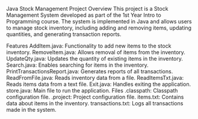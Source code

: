 Java Stock Management Project
Overview
This project is a Stock Management System developed as part of the 1st Year Intro to Programming course. The system is implemented in Java and allows users to manage stock inventory, including adding and removing items, updating quantities, and generating transaction reports.

Features
AddItem.java: Functionality to add new items to the stock inventory.
RemoveItem.java: Allows removal of items from the inventory.
UpdateQty.java: Updates the quantity of existing items in the inventory.
Search.java: Enables searching for items in the inventory.
PrintTransactionsReport.java: Generates reports of all transactions.
ReadFromFile.java: Reads inventory data from a file.
ReadItemsTxt.java: Reads items data from a text file.
Exit.java: Handles exiting the application.
store.java: Main file to run the application.
Files
.classpath: Classpath configuration file.
.project: Project configuration file.
items.txt: Contains data about items in the inventory.
transactions.txt: Logs all transactions made in the system.